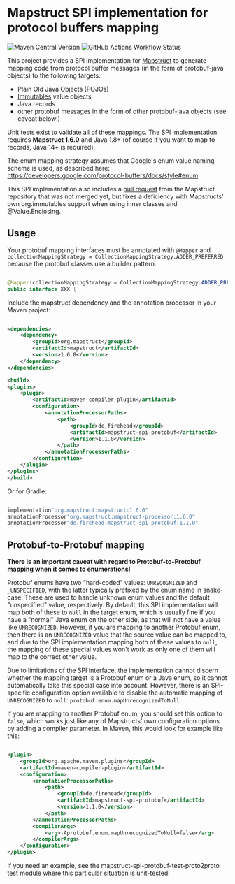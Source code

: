 # Mapstruct SPI implementation for protocol buffers mapping

![Maven Central Version](https://img.shields.io/maven-central/v/de.firehead/mapstruct-spi-protobuf?link=https%3A%2F%2Fsearch.maven.org%2Fartifact%2Fde.firehead%2Fmapstruct-spi-protobuf)
![GitHub Actions Workflow Status](https://img.shields.io/github/actions/workflow/status/S1artie/mapstruct-spi-protobuf/maven.yml?link=https%3A%2F%2Fgithub.com%2FS1artie%2Fmapstruct-spi-protobuf%2Factions)



This project provides a SPI implementation for [Mapstruct](http://mapstruct.org/) to generate mapping code from protocol
buffer messages (in the form of protobuf-java objects) to the following targets:

- Plain Old Java Objects (POJOs)
- [Immutables](https://immutables.github.io/) value objects
- Java records
- other protobuf messages in the form of other protobuf-java objects (see caveat below!)

Unit tests exist to validate all of these mappings. The SPI implementation requires **Mapstruct 1.6.0**
and Java 1.8+ (of course if you want to map to records, Java 14+ is required).

The enum mapping strategy assumes that Google's enum value naming scheme is used, as described
here: https://developers.google.com/protocol-buffers/docs/style#enum

This SPI implementation also includes a [pull request](https://github.com/mapstruct/mapstruct/pull/2219) from the
Mapstruct repository that was not merged yet, but fixes a
deficiency with Mapstructs' own org.immutables support when using inner classes and @Value.Enclosing.

## Usage

Your protobuf mapping interfaces must be annotated with `@Mapper`
and `collectionMappingStrategy = CollectionMappingStrategy.ADDER_PREFERRED`
because the protobuf classes use a builder pattern.

```java

@Mapper(collectionMappingStrategy = CollectionMappingStrategy.ADDER_PREFERRED)
public interface XXX {

```

Include the mapstruct dependency and the annotation processor in your Maven project:

```xml

<dependencies>
    <dependency>
        <groupId>org.mapstruct</groupId>
        <artifactId>mapstruct</artifactId>
        <version>1.6.0</version>
    </dependency>
</dependencies>

<build>
<plugins>
    <plugin>
        <artifactId>maven-compiler-plugin</artifactId>
        <configuration>
            <annotationProcessorPaths>
                <path>
                    <groupId>de.firehead</groupId>
                    <artifactId>mapstruct-spi-protobuf</artifactId>
                    <version>1.1.0</version>
                </path>
            </annotationProcessorPaths>
        </configuration>
    </plugin>
</plugins>
</build>

```

Or for Gradle:

```java

implementation"org.mapstruct:mapstruct:1.6.0"
annotationProcessor"org.mapstruct:mapstruct-processor:1.6.0"
annotationProcessor"de.firehead:mapstruct-spi-protobuf:1.1.0"

```

## Protobuf-to-Protobuf mapping

**There is an important caveat with regard to Protobuf-to-Protobuf mapping when it comes to enumerations!**

Protobuf enums have two "hard-coded" values: `UNRECOGNIZED` and `_UNSPECIFIED`, with the latter typically prefixed by
the enum name in snake-case. These are used to handle unknown enum values and the default "unspecified" value,
respectively. By default, this SPI implementation will map both of these to `null` in the target enum, which is usually
fine if you have a "normal" Java enum on the other side, as that will not have a value like `UNRECOGNIZED`. However, if
you are mapping to another Protobuf enum, then there is an `UNRECOGNIZED` value that the source value can be mapped to,
and due to the SPI implementation mapping both of these values to `null`, the mapping of these special values won't work
as only one of them will map to the correct other value.

Due to limitations of the SPI interface, the implementation cannot discern whether the mapping target is a Protobuf enum
or a Java enum, so it cannot automatically take this special case into account. However, there is an SPI-specific
configuration option available to disable the automatic mapping of `UNRECOGNIZED` to `null`:
`protobuf.enum.mapUnrecognizedToNull`.

If you are mapping to another Protobuf enum, you should set this option to `false`, which works just like any of
Mapstructs' own configuration options by adding a compiler parameter. In Maven, this would look for example like this:

```xml

<plugin>
    <groupId>org.apache.maven.plugins</groupId>
    <artifactId>maven-compiler-plugin</artifactId>
    <configuration>
        <annotationProcessorPaths>
            <path>
                <groupId>de.firehead</groupId>
                <artifactId>mapstruct-spi-protobuf</artifactId>
                <version>1.1.0</version>
            </path>
        </annotationProcessorPaths>
        <compilerArgs>
            <arg>-Aprotobuf.enum.mapUnrecognizedToNull=false</arg>
        </compilerArgs>
    </configuration>
</plugin>
```

If you need an example, see the mapstruct-spi-protobuf-test-proto2proto test module where this particular situation is
unit-tested!